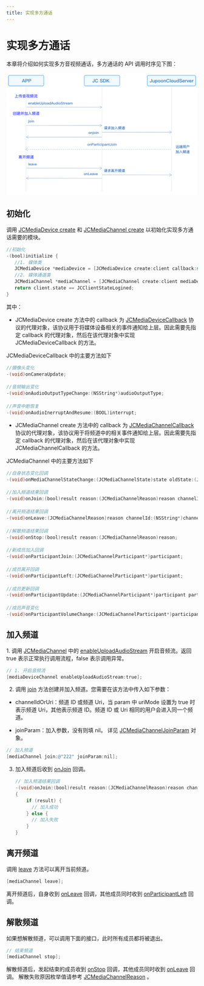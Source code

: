 ```yaml
---
title: 实现多方通话
---
```

# 实现多方通话

本章将介绍如何实现多方音视频通话，多方通话的 API 调用时序见下图：

![../../../../\_images/multiaudioworkflow.png](../../../../_images/multiaudioworkflow.png)

## 初始化

调用 [JCMediaDevice
create](https://developer.juphoon.com/portal/reference/V2.1/ios/Classes/JCMediaDevice.html#//api/name/create:callback:)
和 [JCMediaChannel
create](https://developer.juphoon.com/portal/reference/V2.1/ios/Classes/JCMediaChannel.html#//api/name/create:mediaDevice:callback:)
以初始化实现多方通话需要的模块。

``````objectivec
//初始化
-(bool)initialize {
   //1. 媒体类
   JCMediaDevice *mediaDevice = [JCMediaDevice create:client callback:self];
   //2. 媒体通道类
   JCMediaChannel *mediaChannel = [JCMediaChannel create:client mediaDevice:mediaDevice callback:self];
   return client.state == JCClientStateLogined;
}
``````

其中：

- JCMediaDevice create 方法中的 callback 为
    [JCMediaDeviceCallback](https://developer.juphoon.com/portal/reference/V2.1/ios/Protocols/JCMediaDeviceCallback.html)
    协议的代理对象，该协议用于将媒体设备相关的事件通知给上层。因此需要先指定 callback 的代理对象，然后在该代理对象中实现
    JCMediaDeviceCallback 的方法。

JCMediaDeviceCallback 中的主要方法如下

``````objectivec
//摄像头变化
-(void)onCameraUpdate;

//音频输出变化
-(void)onAudioOutputTypeChange:(NSString*)audioOutputType;

//声音中断恢复
-(void)onAudioInerruptAndResume:(BOOL)interrupt;
``````

- JCMediaChannel create 方法中的 callback 为
    [JCMediaChannelCallback](https://developer.juphoon.com/portal/reference/V2.1/ios/Protocols/JCMediaChannelCallback.html)
    协议的代理对象，该协议用于将频道中的相关事件通知给上层。因此需要先指定 callback 的代理对象，然后在该代理对象中实现
    JCMediaChannelCallback 的方法。

JCMediaChannel 中的主要方法如下

``````objectivec
//自身状态变化回调
-(void)onMediaChannelStateChange:(JCMediaChannelState)state oldState:(JCMediaChannelState)oldState;

//加入频道结果回调
-(void)onJoin:(bool)result reason:(JCMediaChannelReason)reason channelId:(NSString*)channelId;

//离开频道结果回调
-(void)onLeave:(JCMediaChannelReason)reason channelId:(NSString*)channelId;

//解散频道结果回调
-(void)onStop:(bool)result reason:(JCMediaChannelReason)reason;

//新成员加入回调
-(void)onParticipantJoin:(JCMediaChannelParticipant*)participant;

//成员离开回调
-(void)onParticipantLeft:(JCMediaChannelParticipant*)participant;

//成员更新回调
-(void)onParticipantUpdate:(JCMediaChannelParticipant*)participant participantChangeParam:(JCMediaChannelParticipantChangeParam *)participantChangeParam;

//成员声音变化
-(void)onParticipantVolumeChange:(JCMediaChannelParticipant*)participant;
``````

## 加入频道

1\. 调用
[JCMediaChannel](https://developer.juphoon.com/portal/reference/V2.1/ios/Classes/JCMediaChannel.html)
中的
[enableUploadAudioStream](https://developer.juphoon.com/portal/reference/V2.1/ios/Classes/JCMediaChannel.html#//api/name/enableUploadAudioStream:)
开启音频流。返回 true 表示正常执行调用流程，false 表示调用异常。

``````objectivec
// 1. 开启音频流
[mediaDeviceChannel enableUploadAudioStream:true];
``````

2. 调用
    [join](https://developer.juphoon.com/portal/reference/V2.1/ios/Classes/JCMediaChannel.html#//api/name/join:joinParam:)
    方法创建并加入频道。您需要在该方法中传入如下参数：

<!-- end list -->

- channelIdOrUri：频道 ID 或频道 Uri，当 param 中 uriMode 设置为 true 时表示频道
    Uri，其他表示频道 ID。频道 ID 或 Uri 相同的用户会进入同一个频道。

- joinParam：加入参数，没有则填 nil。 详见
    [JCMediaChannelJoinParam](https://developer.juphoon.com/portal/reference/V2.1/ios/Classes/JCMediaChannelJoinParam.html)
    对象。

``````objectivec
// 加入频道
[mediaChannel join:@"222" joinParam:nil];
``````

3. 加入频道后收到
    [onJoin](https://developer.juphoon.com/portal/reference/V2.1/ios/Protocols/JCMediaChannelCallback.html#//api/name/onJoin:reason:channelId:)
    回调。

    ``````objectivec
    // 加入频道结果回调
    -(void)onJoin:(bool)result reason:(JCMediaChannelReason)reason channelId:(NSString*)channelId
    {
        if (result) {
          // 加入成功
        } else {
          // 加入失败
        }
    }
    ``````

## 离开频道

调用
[leave](https://developer.juphoon.com/portal/reference/V2.1/ios/Classes/JCMediaChannel.html#//api/name/leave)
方法可以离开当前频道。

``````objectivec
[mediaChannel leave];
``````

离开频道后，自身收到
[onLeave](https://developer.juphoon.com/portal/reference/V2.1/ios/Protocols/JCMediaChannelCallback.html#//api/name/onLeave:channelId:)
回调，其他成员同时收到
[onParticipantLeft](https://developer.juphoon.com/portal/reference/V2.1/ios/Protocols/JCMediaChannelCallback.html#//api/name/onParticipantLeft:)
回调。

## 解散频道

如果想解散频道，可以调用下面的接口，此时所有成员都将被退出。

``````objectivec
// 结束频道
[mediaChannel stop];
``````

解散频道后，发起结束的成员收到
[onStop](https://developer.juphoon.com/portal/reference/V2.1/ios/Protocols/JCMediaChannelCallback.html#//api/name/onStop:reason:)
回调，其他成员同时收到
[onLeave](https://developer.juphoon.com/portal/reference/V2.1/ios/Protocols/JCMediaChannelCallback.html#//api/name/onLeave:channelId:)
回调。 解散失败原因枚举值请参考
[JCMediaChannelReason](https://developer.juphoon.com/portal/reference/V2.1/ios/Constants/JCMediaChannelReason.html)
。
